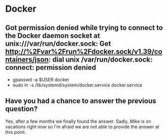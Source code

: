 # Docker

## Got permission denied while trying to connect to the Docker daemon socket at unix:///var/run/docker.sock: Get [http://%2Fvar%2Frun%2Fdocker.sock/v1.39/containers/json](http://%2Fvar%2Frun%2Fdocker.sock/v1.39/containers/json): dial unix /var/run/docker.sock: connect: permission denied

* gpasswd -a $USER docker
* sudo ln -s /lib/systemd/system/docker.service docker.service





## Have you had a chance to answer the previous question?

Yes, after a few months we finally found the answer. Sadly, Mike is on vacations right now so I'm afraid we are not able to provide the answer at this point.




